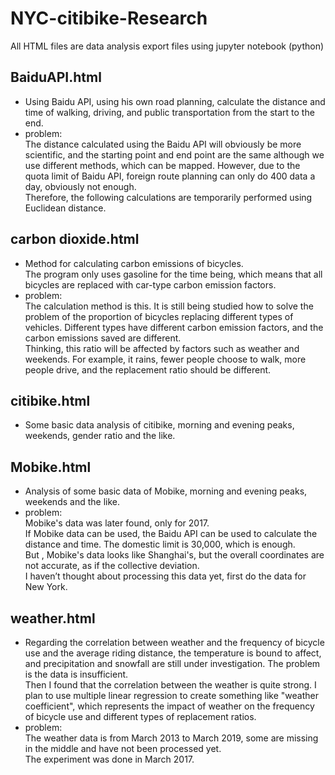 # NYC-citibike-Research
All HTML files are data analysis export files using jupyter notebook (python)
## BaiduAPI.html
* Using Baidu API, using his own road planning, calculate the distance and time of walking, driving, and public transportation from the start to the end.  
* problem:  
The distance calculated using the Baidu API will obviously be more scientific, and the starting point and end point are the same although we use different methods, which can be mapped.
However, due to the quota limit of Baidu API, foreign route planning can only do 400 data a day, obviously not enough.  
Therefore, the following calculations are temporarily performed using Euclidean distance.  

## carbon dioxide.html
* Method for calculating carbon emissions of bicycles.  
The program only uses gasoline for the time being, which means that all bicycles are replaced with car-type carbon emission factors.  
* problem:  
The calculation method is this. It is still being studied how to solve the problem of the proportion of bicycles replacing different types of vehicles. Different types have different carbon emission factors, and the carbon emissions saved are different.  
Thinking, this ratio will be affected by factors such as weather and weekends. For example, it rains, fewer people choose to walk, more people drive, and the replacement ratio should be different.  

## citibike.html
* Some basic data analysis of citibike, morning and evening peaks, weekends, gender ratio and the like.  

## Mobike.html
* Analysis of some basic data of Mobike, morning and evening peaks, weekends and the like.  
* problem:  
Mobike's data was later found, only for 2017.  
If Mobike data can be used, the Baidu API can be used to calculate the distance and time. The domestic limit is 30,000, which is enough.  
But , Mobike's data looks like Shanghai's, but the overall coordinates are not accurate, as if the collective deviation.  
I haven’t thought about processing this data yet, first do the data for New York.  

## weather.html
* Regarding the correlation between weather and the frequency of bicycle use and the average riding distance, the temperature is bound to affect, and precipitation and snowfall are still under investigation. The problem is the data is insufficient.  
Then I found that the correlation between the weather is quite strong. I plan to use multiple linear regression to create something like "weather coefficient", which represents the impact of weather on the frequency of bicycle use and different types of replacement ratios.  
* problem:  
The weather data is from March 2013 to March 2019, some are missing in the middle and have not been processed yet.  
The experiment was done in March 2017.  
